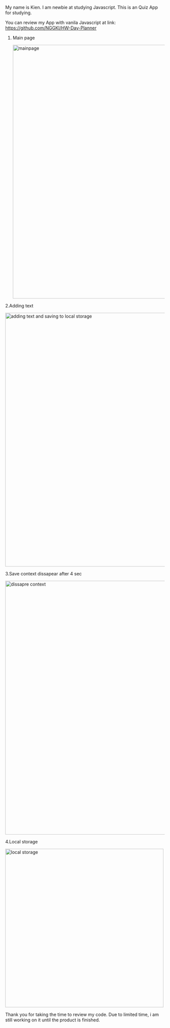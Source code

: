 My name is Kien. I am newbie at studying Javascript. This is an Quiz App for studying.

You can review my App with vanila Javascript at link: https://github.com/NGGKI/HW-Day-Planner

1. Main page
 
   <img width="800" alt="mainpage" src="https://user-images.githubusercontent.com/99234927/155922791-e050ed88-6470-4154-8886-da3ce60dc69a.PNG">

2.Adding text

<img width="800" alt="adding text and saving to local storage" src="https://user-images.githubusercontent.com/99234927/155922798-cdf5d468-16b1-437a-91f7-66dd58852a98.PNG">

3.Save context dissapear after 4 sec

<img width="800" alt="dissapre context" src="https://user-images.githubusercontent.com/99234927/155922801-56db350e-09d0-45dd-8221-7fe292829884.PNG">

4.Local storage

<img width="500" alt="local storage" src="https://user-images.githubusercontent.com/99234927/155922802-60f50108-79ef-4f1d-a436-7901a99d4360.PNG">


Thank you for taking the time to review my code. Due to limited time, i am still working on it until the product is finished.
